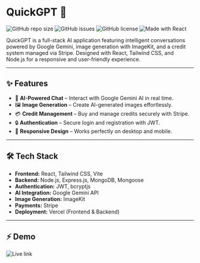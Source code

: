 # QuickGPT 🚀

![GitHub repo size](https://img.shields.io/github/repo-size/longd-dev/quickGPT)
![GitHub issues](https://img.shields.io/github/issues/longd-dev/quickGPT)
![GitHub license](https://img.shields.io/github/license/longd-dev/quickGPT)
![Made with React](https://img.shields.io/badge/Made%20with-React-blue)

QuickGPT is a full-stack AI application featuring intelligent conversations powered by Google Gemini, image generation with ImageKit, and a credit system managed via Stripe. Designed with React, Tailwind CSS, and Node.js for a responsive and user-friendly experience.

---

## ✨ Features

- 🤖 **AI-Powered Chat** – Interact with Google Gemini AI in real time.
- 🖼️ **Image Generation** – Create AI-generated images effortlessly.
- 💳 **Credit Management** – Buy and manage credits securely with Stripe.
- 🔒 **Authentication** – Secure login and registration with JWT.
- 📱 **Responsive Design** – Works perfectly on desktop and mobile.

---

## 🛠️ Tech Stack

- **Frontend:** React, Tailwind CSS, Vite  
- **Backend:** Node.js, Express.js, MongoDB, Mongoose  
- **Authentication:** JWT, bcryptjs  
- **AI Integration:** Google Gemini API  
- **Image Generation:** ImageKit  
- **Payments:** Stripe  
- **Deployment:** Vercel (Frontend & Backend)

---

## ⚡ Demo

![Live link](https://vercel.com/longd-devs-projects/quick-gpt/F1q9mgGCSSS6TBUUsTE72BMJS5NV)  

